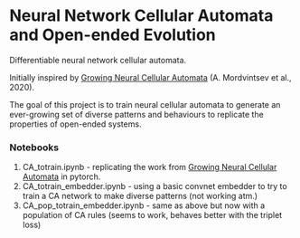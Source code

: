 # Neural Network Cellular Automata and Open-ended Evolution
Differentiable neural network cellular automata.

Initially inspired by [Growing Neural Cellular Automata](https://distill.pub/2020/growing-ca/) (A. Mordvintsev et al., 2020).

The goal of this project is to train neural cellular automata to generate an ever-growing set of diverse patterns and behaviours to replicate the properties of open-ended systems. 

### Notebooks
1. CA_totrain.ipynb - replicating the work from [Growing Neural Cellular Automata](https://distill.pub/2020/growing-ca/) in pytorch.
2. CA_totrain_embedder.ipynb - using a basic convnet embedder to try to train a CA network to make diverse patterns (not working atm.)
3. CA_pop_totrain_embedder.ipynb - same as above but now with a population of CA rules (seems to work, behaves better with the triplet loss)

